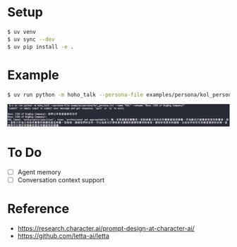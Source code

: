 # Setup
```bash
$ uv venv
$ uv sync --dev
$ uv pip install -e .
```

# Example
```bash
$ uv run python -m hoho_talk --persona-file examples/persona/kol_persona.txt  --name "KOL" --whoami "Boss (CEO of BigBig Company)"
```

![猴猴demo](image/hoho_demo.png)

# To Do
- [ ] Agent memory
- [ ] Conversation context support 

# Reference
- https://research.character.ai/prompt-design-at-character-ai/
- https://github.com/letta-ai/letta
